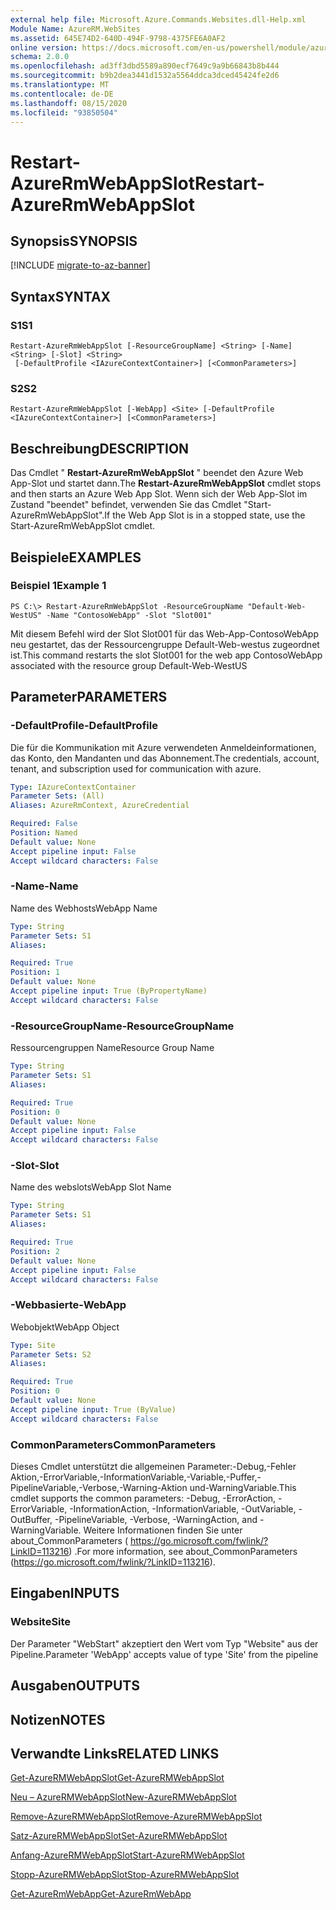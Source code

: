 ```yaml
---
external help file: Microsoft.Azure.Commands.Websites.dll-Help.xml
Module Name: AzureRM.WebSites
ms.assetid: 645E74D2-640D-494F-9798-4375FE6A0AF2
online version: https://docs.microsoft.com/en-us/powershell/module/azurerm.websites/restart-azurermwebappslot
schema: 2.0.0
ms.openlocfilehash: ad3ff3dbd5589a890ecf7649c9a9b66843b8b444
ms.sourcegitcommit: b9b2dea3441d1532a5564ddca3dced45424fe2d6
ms.translationtype: MT
ms.contentlocale: de-DE
ms.lasthandoff: 08/15/2020
ms.locfileid: "93850504"
---
```

# <span data-ttu-id="a3e8e-101">Restart-AzureRmWebAppSlot</span><span class="sxs-lookup"><span data-stu-id="a3e8e-101">Restart-AzureRmWebAppSlot</span></span>

## <span data-ttu-id="a3e8e-102">Synopsis</span><span class="sxs-lookup"><span data-stu-id="a3e8e-102">SYNOPSIS</span></span>

[!INCLUDE [migrate-to-az-banner](../../includes/migrate-to-az-banner.md)]

## <span data-ttu-id="a3e8e-103">Syntax</span><span class="sxs-lookup"><span data-stu-id="a3e8e-103">SYNTAX</span></span>

### <span data-ttu-id="a3e8e-104">S1</span><span class="sxs-lookup"><span data-stu-id="a3e8e-104">S1</span></span>
```
Restart-AzureRmWebAppSlot [-ResourceGroupName] <String> [-Name] <String> [-Slot] <String>
 [-DefaultProfile <IAzureContextContainer>] [<CommonParameters>]
```

### <span data-ttu-id="a3e8e-105">S2</span><span class="sxs-lookup"><span data-stu-id="a3e8e-105">S2</span></span>
```
Restart-AzureRmWebAppSlot [-WebApp] <Site> [-DefaultProfile <IAzureContextContainer>] [<CommonParameters>]
```

## <span data-ttu-id="a3e8e-106">Beschreibung</span><span class="sxs-lookup"><span data-stu-id="a3e8e-106">DESCRIPTION</span></span>
<span data-ttu-id="a3e8e-107">Das Cmdlet " **Restart-AzureRmWebAppSlot** " beendet den Azure Web App-Slot und startet dann.</span><span class="sxs-lookup"><span data-stu-id="a3e8e-107">The **Restart-AzureRmWebAppSlot** cmdlet stops and then starts an Azure Web App Slot.</span></span>
<span data-ttu-id="a3e8e-108">Wenn sich der Web App-Slot im Zustand "beendet" befindet, verwenden Sie das Cmdlet "Start-AzureRmWebAppSlot".</span><span class="sxs-lookup"><span data-stu-id="a3e8e-108">If the Web App Slot is in a stopped state, use the Start-AzureRmWebAppSlot cmdlet.</span></span>

## <span data-ttu-id="a3e8e-109">Beispiele</span><span class="sxs-lookup"><span data-stu-id="a3e8e-109">EXAMPLES</span></span>

### <span data-ttu-id="a3e8e-110">Beispiel 1</span><span class="sxs-lookup"><span data-stu-id="a3e8e-110">Example 1</span></span>
```
PS C:\> Restart-AzureRmWebAppSlot -ResourceGroupName "Default-Web-WestUS" -Name "ContosoWebApp" -Slot "Slot001"
```

<span data-ttu-id="a3e8e-111">Mit diesem Befehl wird der Slot Slot001 für das Web-App-ContosoWebApp neu gestartet, das der Ressourcengruppe Default-Web-westus zugeordnet ist.</span><span class="sxs-lookup"><span data-stu-id="a3e8e-111">This command restarts the slot Slot001 for the web app ContosoWebApp associated with the resource group Default-Web-WestUS</span></span>

## <span data-ttu-id="a3e8e-112">Parameter</span><span class="sxs-lookup"><span data-stu-id="a3e8e-112">PARAMETERS</span></span>

### <span data-ttu-id="a3e8e-113">-DefaultProfile</span><span class="sxs-lookup"><span data-stu-id="a3e8e-113">-DefaultProfile</span></span>
<span data-ttu-id="a3e8e-114">Die für die Kommunikation mit Azure verwendeten Anmeldeinformationen, das Konto, den Mandanten und das Abonnement.</span><span class="sxs-lookup"><span data-stu-id="a3e8e-114">The credentials, account, tenant, and subscription used for communication with azure.</span></span>

```yaml
Type: IAzureContextContainer
Parameter Sets: (All)
Aliases: AzureRmContext, AzureCredential

Required: False
Position: Named
Default value: None
Accept pipeline input: False
Accept wildcard characters: False
```

### <span data-ttu-id="a3e8e-115">-Name</span><span class="sxs-lookup"><span data-stu-id="a3e8e-115">-Name</span></span>
<span data-ttu-id="a3e8e-116">Name des Webhosts</span><span class="sxs-lookup"><span data-stu-id="a3e8e-116">WebApp Name</span></span>

```yaml
Type: String
Parameter Sets: S1
Aliases: 

Required: True
Position: 1
Default value: None
Accept pipeline input: True (ByPropertyName)
Accept wildcard characters: False
```

### <span data-ttu-id="a3e8e-117">-ResourceGroupName</span><span class="sxs-lookup"><span data-stu-id="a3e8e-117">-ResourceGroupName</span></span>
<span data-ttu-id="a3e8e-118">Ressourcengruppen Name</span><span class="sxs-lookup"><span data-stu-id="a3e8e-118">Resource Group Name</span></span>

```yaml
Type: String
Parameter Sets: S1
Aliases: 

Required: True
Position: 0
Default value: None
Accept pipeline input: False
Accept wildcard characters: False
```

### <span data-ttu-id="a3e8e-119">-Slot</span><span class="sxs-lookup"><span data-stu-id="a3e8e-119">-Slot</span></span>
<span data-ttu-id="a3e8e-120">Name des webslots</span><span class="sxs-lookup"><span data-stu-id="a3e8e-120">WebApp Slot Name</span></span>

```yaml
Type: String
Parameter Sets: S1
Aliases: 

Required: True
Position: 2
Default value: None
Accept pipeline input: False
Accept wildcard characters: False
```

### <span data-ttu-id="a3e8e-121">-Webbasierte</span><span class="sxs-lookup"><span data-stu-id="a3e8e-121">-WebApp</span></span>
<span data-ttu-id="a3e8e-122">Webobjekt</span><span class="sxs-lookup"><span data-stu-id="a3e8e-122">WebApp Object</span></span>

```yaml
Type: Site
Parameter Sets: S2
Aliases: 

Required: True
Position: 0
Default value: None
Accept pipeline input: True (ByValue)
Accept wildcard characters: False
```

### <span data-ttu-id="a3e8e-123">CommonParameters</span><span class="sxs-lookup"><span data-stu-id="a3e8e-123">CommonParameters</span></span>
<span data-ttu-id="a3e8e-124">Dieses Cmdlet unterstützt die allgemeinen Parameter:-Debug,-Fehler Aktion,-ErrorVariable,-InformationVariable,-Variable,-Puffer,-PipelineVariable,-Verbose,-Warning-Aktion und-WarningVariable.</span><span class="sxs-lookup"><span data-stu-id="a3e8e-124">This cmdlet supports the common parameters: -Debug, -ErrorAction, -ErrorVariable, -InformationAction, -InformationVariable, -OutVariable, -OutBuffer, -PipelineVariable, -Verbose, -WarningAction, and -WarningVariable.</span></span> <span data-ttu-id="a3e8e-125">Weitere Informationen finden Sie unter about_CommonParameters ( https://go.microsoft.com/fwlink/?LinkID=113216) .</span><span class="sxs-lookup"><span data-stu-id="a3e8e-125">For more information, see about_CommonParameters (https://go.microsoft.com/fwlink/?LinkID=113216).</span></span>

## <span data-ttu-id="a3e8e-126">Eingaben</span><span class="sxs-lookup"><span data-stu-id="a3e8e-126">INPUTS</span></span>

### <span data-ttu-id="a3e8e-127">Website</span><span class="sxs-lookup"><span data-stu-id="a3e8e-127">Site</span></span>
<span data-ttu-id="a3e8e-128">Der Parameter "WebStart" akzeptiert den Wert vom Typ "Website" aus der Pipeline.</span><span class="sxs-lookup"><span data-stu-id="a3e8e-128">Parameter 'WebApp' accepts value of type 'Site' from the pipeline</span></span>

## <span data-ttu-id="a3e8e-129">Ausgaben</span><span class="sxs-lookup"><span data-stu-id="a3e8e-129">OUTPUTS</span></span>

## <span data-ttu-id="a3e8e-130">Notizen</span><span class="sxs-lookup"><span data-stu-id="a3e8e-130">NOTES</span></span>

## <span data-ttu-id="a3e8e-131">Verwandte Links</span><span class="sxs-lookup"><span data-stu-id="a3e8e-131">RELATED LINKS</span></span>

[<span data-ttu-id="a3e8e-132">Get-AzureRMWebAppSlot</span><span class="sxs-lookup"><span data-stu-id="a3e8e-132">Get-AzureRMWebAppSlot</span></span>](./Get-AzureRMWebAppSlot.md)

[<span data-ttu-id="a3e8e-133">Neu – AzureRMWebAppSlot</span><span class="sxs-lookup"><span data-stu-id="a3e8e-133">New-AzureRMWebAppSlot</span></span>](./New-AzureRMWebAppSlot.md)

[<span data-ttu-id="a3e8e-134">Remove-AzureRMWebAppSlot</span><span class="sxs-lookup"><span data-stu-id="a3e8e-134">Remove-AzureRMWebAppSlot</span></span>](./Remove-AzureRMWebAppSlot.md)

[<span data-ttu-id="a3e8e-135">Satz-AzureRMWebAppSlot</span><span class="sxs-lookup"><span data-stu-id="a3e8e-135">Set-AzureRMWebAppSlot</span></span>](./Set-AzureRMWebAppSlot.md)

[<span data-ttu-id="a3e8e-136">Anfang-AzureRMWebAppSlot</span><span class="sxs-lookup"><span data-stu-id="a3e8e-136">Start-AzureRMWebAppSlot</span></span>](./Start-AzureRMWebAppSlot.md)

[<span data-ttu-id="a3e8e-137">Stopp-AzureRMWebAppSlot</span><span class="sxs-lookup"><span data-stu-id="a3e8e-137">Stop-AzureRMWebAppSlot</span></span>](./Stop-AzureRMWebAppSlot.md)

[<span data-ttu-id="a3e8e-138">Get-AzureRmWebApp</span><span class="sxs-lookup"><span data-stu-id="a3e8e-138">Get-AzureRmWebApp</span></span>](./Get-AzureRmWebApp.md)

